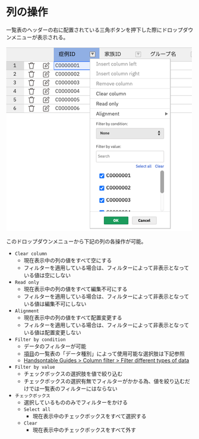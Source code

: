 # 列の操作

一覧表のヘッダーの右に配置されている三角ボタンを押下した際にドロップダウンメニューが表示される。

![列の操作のスクリーンショット](../../assets/images/cases_operation_column.png)

このドロップダウンメニューから下記の列の各操作が可能。

- `Clear column`
    - 現在表示中の列の値をすべて空にする
    - フィルターを適用している場合は、フィルターによって非表示となっている値は空にしない
- `Read only`
    - 現在表示中の列の値をすべて編集不可にする
    - フィルターを適用している場合は、フィルターによって非表示となっている値は編集不可にしない
- `Alignment`
    - 現在表示中の列の値をすべて配置変更する
    - フィルターを適用している場合は、フィルターによって非表示となっている値は配置変更しない
- `Filter by condition`
    - データのフィルターが可能
    - [項目](../../items)の一覧表の「データ種別」によって使用可能な選択肢は下記参照
    - [Handsontable Guides > Column filter > Filter different types of data](https://handsontable.com/docs/12.3/javascript-data-grid/column-filter/#filter-different-types-of-data)
- `Filter by value`
    - チェックボックスの選択肢を値で絞り込む
    - チェックボックスの選択有無でフィルターがかかる為、値を絞り込むだけでは一覧表のフィルターにはならない
- `チェックボックス`
    - 選択しているもののみでフィルターをかける
    - `Select all`
        - 現在表示中のチェックボックスをすべて選択する
    - `Clear`
        - 現在表示中のチェックボックスをすべて外す